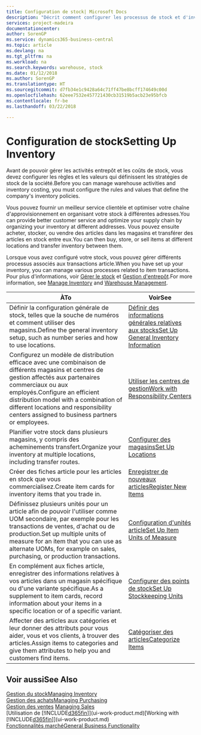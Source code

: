 ```yaml
---
title: Configuration de stock| Microsoft Docs
description: "Décrit comment configurer les processus de stock et d'inventaire, y compris les acheminements pour le transfert et les magasins, tels que des entrepôts."
services: project-madeira
documentationcenter: 
author: SorenGP
ms.service: dynamics365-business-central
ms.topic: article
ms.devlang: na
ms.tgt_pltfrm: na
ms.workload: na
ms.search.keywords: warehouse, stock
ms.date: 01/12/2018
ms.author: SorenGP
ms.translationtype: HT
ms.sourcegitcommit: d7fb34e1c9428a64c71ff47be8bcff174649c00d
ms.openlocfilehash: 62eee7532e457721430cb31519b5acb23e95bfcb
ms.contentlocale: fr-be
ms.lasthandoff: 03/22/2018

---
```

# <a name="setting-up-inventory"></a><span data-ttu-id="f7f05-103">Configuration de stock</span><span class="sxs-lookup"><span data-stu-id="f7f05-103">Setting Up Inventory</span></span>
<span data-ttu-id="f7f05-104">Avant de pouvoir gérer les activités entrepôt et les coûts de stock, vous devez configurer les règles et les valeurs qui définissent les stratégies de stock de la société.</span><span class="sxs-lookup"><span data-stu-id="f7f05-104">Before you can manage warehouse activities and inventory costing, you must configure the rules and values that define the company's inventory policies.</span></span>

<span data-ttu-id="f7f05-105">Vous pouvez fournir un meilleur service clientèle et optimiser votre chaîne d'approvisionnement en organisant votre stock à différentes adresses.</span><span class="sxs-lookup"><span data-stu-id="f7f05-105">You can provide better customer service and optimize your supply chain by organizing your inventory at different addresses.</span></span> <span data-ttu-id="f7f05-106">Vous pouvez ensuite acheter, stocker, ou vendre des articles dans les magasins et transférer des articles en stock entre eux.</span><span class="sxs-lookup"><span data-stu-id="f7f05-106">You can then buy, store, or sell items at different locations and transfer inventory between them.</span></span>

<span data-ttu-id="f7f05-107">Lorsque vous avez configuré votre stock, vous pouvez gérer différents processus associés aux transactions article.</span><span class="sxs-lookup"><span data-stu-id="f7f05-107">When you have set up your inventory, you can manage various processes related to item transactions.</span></span> <span data-ttu-id="f7f05-108">Pour plus d'informations, voir [Gérer le stock](inventory-manage-inventory.md) et [Gestion d'entrepôt](warehouse-manage-warehouse.md).</span><span class="sxs-lookup"><span data-stu-id="f7f05-108">For more information, see [Manage Inventory](inventory-manage-inventory.md) and [Warehouse Management](warehouse-manage-warehouse.md).</span></span>

| <span data-ttu-id="f7f05-109">À</span><span class="sxs-lookup"><span data-stu-id="f7f05-109">To</span></span> | <span data-ttu-id="f7f05-110">Voir</span><span class="sxs-lookup"><span data-stu-id="f7f05-110">See</span></span> |
| --- | --- |
| <span data-ttu-id="f7f05-111">Définir la configuration générale de stock, telles que la souche de numéros et comment utiliser des magasins.</span><span class="sxs-lookup"><span data-stu-id="f7f05-111">Define the general inventory setup, such as number series and how to use locations.</span></span> |[<span data-ttu-id="f7f05-112">Définir des informations générales relatives aux stocks</span><span class="sxs-lookup"><span data-stu-id="f7f05-112">Set Up General Inventory Information</span></span>](inventory-how-setup-general.md) |
|<span data-ttu-id="f7f05-113">Configurez un modèle de distribution efficace avec une combinaison de différents magasins et centres de gestion affectés aux partenaires commerciaux ou aux employés.</span><span class="sxs-lookup"><span data-stu-id="f7f05-113">Configure an efficient distribution model with a combination of different locations and responsibility centers assigned to business partners or employees.</span></span>|[<span data-ttu-id="f7f05-114">Utiliser les centres de gestion</span><span class="sxs-lookup"><span data-stu-id="f7f05-114">Work with Responsibility Centers</span></span>](inventory-responsibility-centers.md)|
| <span data-ttu-id="f7f05-115">Planifier votre stock dans plusieurs magasins, y compris des acheminements transfert.</span><span class="sxs-lookup"><span data-stu-id="f7f05-115">Organize your inventory at multiple locations, including transfer routes.</span></span> |[<span data-ttu-id="f7f05-116">Configurer des magasins</span><span class="sxs-lookup"><span data-stu-id="f7f05-116">Set Up Locations</span></span>](inventory-how-register-new-items.md) |
| <span data-ttu-id="f7f05-117">Créer des fiches article pour les articles en stock que vous commercialisez.</span><span class="sxs-lookup"><span data-stu-id="f7f05-117">Create item cards for inventory items that you trade in.</span></span> |[<span data-ttu-id="f7f05-118">Enregistrer de nouveaux articles</span><span class="sxs-lookup"><span data-stu-id="f7f05-118">Register New Items</span></span>](inventory-how-register-new-items.md) |
|<span data-ttu-id="f7f05-119">Définissez plusieurs unités pour un article afin de pouvoir l'utiliser comme UOM secondaire, par exemple pour les transactions de ventes, d'achat ou de production.</span><span class="sxs-lookup"><span data-stu-id="f7f05-119">Set up multiple units of measure for an item that you can use as alternate UOMs, for example on sales, purchasing, or production transactions.</span></span>|[<span data-ttu-id="f7f05-120">Configuration d'unités article</span><span class="sxs-lookup"><span data-stu-id="f7f05-120">Set Up Item Units of Measure</span></span>](inventory-how-setup-units-of-measure.md)|
|<span data-ttu-id="f7f05-121">En complément aux fiches article, enregistrer des informations relatives à vos articles dans un magasin spécifique ou d'une variante spécifique.</span><span class="sxs-lookup"><span data-stu-id="f7f05-121">As a supplement to item cards, record information about your items in a specific location or of a specific variant.</span></span>|[<span data-ttu-id="f7f05-122">Configurer des points de stock</span><span class="sxs-lookup"><span data-stu-id="f7f05-122">Set Up Stockkeeping Units</span></span>](inventory-how-to-set-up-stockkeeping-units.md)|
| <span data-ttu-id="f7f05-123">Affecter des articles aux catégories et leur donner des attributs pour vous aider, vous et vos clients, à trouver des articles.</span><span class="sxs-lookup"><span data-stu-id="f7f05-123">Assign items to categories and give them attributes to help you and customers find items.</span></span> |[<span data-ttu-id="f7f05-124">Catégoriser des articles</span><span class="sxs-lookup"><span data-stu-id="f7f05-124">Categorize Items</span></span>](inventory-how-categorize-items.md) |

## <a name="see-also"></a><span data-ttu-id="f7f05-125">Voir aussi</span><span class="sxs-lookup"><span data-stu-id="f7f05-125">See Also</span></span>
[<span data-ttu-id="f7f05-126">Gestion du stock</span><span class="sxs-lookup"><span data-stu-id="f7f05-126">Managing Inventory</span></span>](inventory-manage-inventory.md)  
[<span data-ttu-id="f7f05-127">Gestion des achats</span><span class="sxs-lookup"><span data-stu-id="f7f05-127">Managing Purchasing</span></span>](purchasing-manage-purchasing.md)  
<span data-ttu-id="f7f05-128">[Gestion des ventes](sales-manage-sales.md)  </span><span class="sxs-lookup"><span data-stu-id="f7f05-128">[Managing Sales](sales-manage-sales.md)  </span></span>  
<span data-ttu-id="f7f05-129">[Utilisation de [!INCLUDE[d365fin](includes/d365fin_md.md)]](ui-work-product.md)</span><span class="sxs-lookup"><span data-stu-id="f7f05-129">[Working with [!INCLUDE[d365fin](includes/d365fin_md.md)]](ui-work-product.md)</span></span>  
[<span data-ttu-id="f7f05-130">Fonctionnalités marché</span><span class="sxs-lookup"><span data-stu-id="f7f05-130">General Business Functionality</span></span>](ui-across-business-areas.md)

